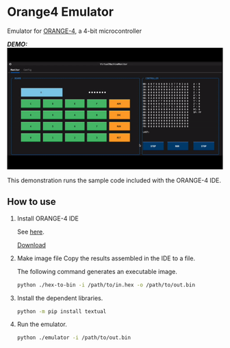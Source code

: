 # Orange4 Emulator

Emulator for [ORANGE-4](http://www.picosoft.co.jp/ORANGE-4/), a 4-bit microcontroller

***DEMO:***
![demo](./assets/demo.gif)

This demonstration runs the sample code included with the ORANGE-4 IDE.

## How to use

1. Install ORANGE-4 IDE

    See [here](http://www.picosoft.co.jp/ORANGE-4/).

    [Download](http://www.picosoft.co.jp/ORANGE-4/download/ORANGE4-IDE-V102.zip)

2. Make image file
    Copy the results assembled in the IDE to a file.

    The following command generates an executable image.

    ```sh
    python ./hex-to-bin -i /path/to/in.hex -o /path/to/out.bin
    ```

3. Install the dependent libraries.

    ```sh
    python -m pip install textual
    ```

4. Run the emulator.

    ```sh
    python ./emulator -i /path/to/out.bin
    ```
